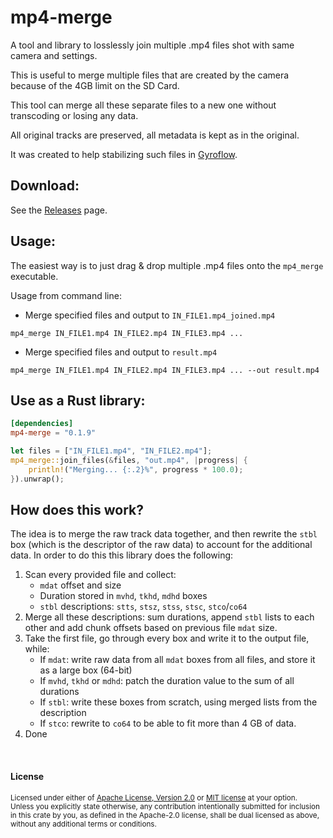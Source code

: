 # mp4-merge
A tool and library to losslessly join multiple .mp4 files shot with same camera and settings.

This is useful to merge multiple files that are created by the camera because of the 4GB limit on the SD Card.

This tool can merge all these separate files to a new one without transcoding or losing any data.

All original tracks are preserved, all metadata is kept as in the original.

It was created to help stabilizing such files in [Gyroflow](https://github.com/gyroflow/gyroflow).

## Download:
See the [Releases](https://github.com/gyroflow/mp4-merge/releases) page.

## Usage:
The easiest way is to just drag & drop multiple .mp4 files onto the `mp4_merge` executable.

Usage from command line:
- Merge specified files and output to `IN_FILE1.mp4_joined.mp4`
```shell
mp4_merge IN_FILE1.mp4 IN_FILE2.mp4 IN_FILE3.mp4 ...
```
- Merge specified files and output to `result.mp4`

```shell
mp4_merge IN_FILE1.mp4 IN_FILE2.mp4 IN_FILE3.mp4 ... --out result.mp4
```

## Use as a Rust library:

```toml
[dependencies]
mp4-merge = "0.1.9"
```
```rust
let files = ["IN_FILE1.mp4", "IN_FILE2.mp4"];
mp4_merge::join_files(&files, "out.mp4", |progress| {
    println!("Merging... {:.2}%", progress * 100.0);
}).unwrap();

```

## How does this work?
The idea is to merge the raw track data together, and then rewrite the `stbl` box (which is the descriptor of the raw data) to account for the additional data. In order to do this this library does the following:
1. Scan every provided file and collect:
    - `mdat` offset and size
    - Duration stored in `mvhd`, `tkhd`, `mdhd` boxes
    - `stbl` descriptions: `stts`, `stsz`, `stss`, `stsc`, `stco`/`co64`
2. Merge all these descriptions: sum durations, append `stbl` lists to each other and add chunk offsets based on previous file `mdat` size.
3. Take the first file, go through every box and write it to the output file, while:
    - If `mdat`: write raw data from all `mdat` boxes from all files, and store it as a large box (64-bit)
    - If `mvhd`, `tkhd` or `mdhd`: patch the duration value to the sum of all durations
    - If `stbl`: write these boxes from scratch, using merged lists from the description
    - If `stco`: rewrite to `co64` to be able to fit more than 4 GB of data.
4. Done

<br>

#### License

<sup>
Licensed under either of <a href="LICENSE-APACHE">Apache License, Version
2.0</a> or <a href="LICENSE-MIT">MIT license</a> at your option.
</sup>

<br>

<sub>
Unless you explicitly state otherwise, any contribution intentionally submitted
for inclusion in this crate by you, as defined in the Apache-2.0 license, shall
be dual licensed as above, without any additional terms or conditions.
</sub>